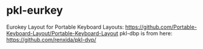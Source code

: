 # pkl-eurkey
Eurokey Layout for Portable Keyboard Layouts: https://github.com/Portable-Keyboard-Layout/Portable-Keyboard-Layout
pkl-dbp is from here: https://github.com/renxida/pkl-dvp/
